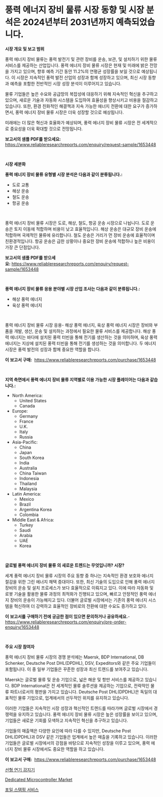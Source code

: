 <p><h1>풍력 에너지 장비 물류 시장 동향 및 시장 분석은 2024년부터 2031년까지 예측되었습니다.</h1></p><p><strong>시장 개요 및 보고 범위</strong></p>
<p><p>풍력 에너지 장비 물류는 풍력 발전기 및 관련 장비를 운송, 보관, 및 설치하기 위한 물류 서비스를 제공하는 산업입니다. 풍력 에너지 장비 물류 시장은 현재 및 미래에 밝은 전망을 가지고 있으며, 향후 예측 기간 동안 11.2%의 연평균 성장률을 보일 것으로 예상됩니다. 이 시장은 지속적인 풍력 발전 산업의 성장과 함께 성장하고 있으며, 최신 시장 동향과 예측을 포함한 전반적인 시장 성장 분석이 이루어지고 있습니다.</p><p>물류 기업들은 높은 수요와 공급망의 복잡성에 대응하기 위해 지속적인 혁신을 추구하고 있으며, 새로운 기술과 자동화 시스템을 도입하여 효율성을 향상시키고 비용을 절감하고 있습니다. 또한, 환경 친화적인 해결책과 지속 가능한 에너지 전환에 대한 요구가 증가하면서, 풍력 에너지 장비 물류 시장은 더욱 성장할 것으로 예상됩니다.</p><p>미래에는 더 많은 혁신과 효율화가 예상되며, 풍력 에너지 장비 물류 시장은 전 세계적으로 중요성을 더욱 확대할 것으로 전망됩니다.</p></p>
<p><strong>보고서의 샘플 PDF를 받으세요:</strong> <a href="https://www.reliableresearchreports.com/enquiry/request-sample/1653448">https://www.reliableresearchreports.com/enquiry/request-sample/1653448</a></p>
<p>&nbsp;</p>
<p><strong>시장 세분화</strong></p>
<p><strong>풍력 에너지 장비 물류 유형별 시장 분석은 다음과 같이 분류됩니다.:</strong></p>
<p><ul><li>도로 교통</li><li>해상 운송</li><li>철도 운송</li><li>항공 운송</li></ul></p>
<p>&nbsp;</p>
<p><p>풍력 에너지 장비 물류 시장은 도로, 해상, 철도, 항공 운송 시장으로 나뉩니다. 도로 운송은 토지 이동에 적합하며 비용이 낮고 효율적입니다. 해상 운송은 대규모 장비 운송에 적합하며 국제적인 물류에 유리합니다. 철도 운송은 거리가 먼 장비 운송에 효율적이며 친환경적입니다. 항공 운송은 급한 상황이나 중요한 장비 운송에 적합하나 높은 비용이 가장 큰 단점입니다.</p></p>
<p><strong>보고서의 샘플 PDF를 받으세요:</strong>&nbsp;<a href="https://www.reliableresearchreports.com/enquiry/request-sample/1653448">https://www.reliableresearchreports.com/enquiry/request-sample/1653448</a></p>
<p>&nbsp;</p>
<p><strong> 풍력 에너지 장비 물류 응용 분야별 시장 산업 조사는 다음과 같이 분류됩니다.:</strong></p>
<p><ul><li>해상 풍력 에너지</li><li>육상 풍력 에너지</li></ul></p>
<p>&nbsp;</p>
<p><p>풍력 에너지 장비 물류 시장 응용- 해상 풍력 에너지, 육상 풍력 에너지 시장은 장비와 부품을 개발, 생산, 운송 및 설치하는 과정에서 필요한 물류 서비스를 제공합니다. 해상 풍력 에너지는 바다에 설치된 풍력 터빈을 통해 전기를 생산하는 것을 의미하며, 육상 풍력 에너지는 지상에 설치된 풍력 터빈을 통해 전기를 생성하는 것을 의미합니다. 두 에너지 시장은 풍력 발전의 성장과 함께 중요한 역할을 합니다.</p></p>
<p><strong>이 보고서 구매:</strong>&nbsp; <a href="https://www.reliableresearchreports.com/purchase/1653448">https://www.reliableresearchreports.com/purchase/1653448</a></p>
<p>&nbsp;</p>
<p><strong>지역 측면에서 풍력 에너지 장비 물류 지역별로 이용 가능한 시장 플레이어는 다음과 같습니다.:</strong></p>
<p><ul>
    <li>
        North America:
        <ul>
            <li>United States</li>
            <li>Canada</li>
        </ul>
    </li>
    <li>
        Europe:
        <ul>
            <li>Germany</li>
            <li>France</li>
            <li>U.K.</li>
            <li>Italy</li>
            <li>Russia</li>
        </ul>
    </li>
    <li>
        Asia-Pacific:
        <ul>
            <li>China</li>
            <li>Japan</li>
            <li>South Korea</li>
            <li>India</li>
            <li>Australia</li>
            <li>China Taiwan</li>
            <li>Indonesia</li>
            <li>Thailand</li>
            <li>Malaysia</li>
        </ul>
    </li>
    <li>
        Latin America:
        <ul>
            <li>Mexico</li>
            <li>Brazil</li>
            <li>Argentina Korea</li>
            <li>Colombia</li>
        </ul>
    </li>
    <li>
        Middle East & Africa:
        <ul>
            <li>Turkey</li>
            <li>Saudi</li>
            <li>Arabia</li>
            <li>UAE</li>
            <li>Korea</li>
        </ul>
    </li>
    </ul></p>
<p>&nbsp;</p>
<p><strong>글로벌 풍력 에너지 장비 물류 의 새로운 트렌드는 무엇입니까? 시장?</strong></p>
<p><p>세계 풍력 에너지 장비 물류 시장의 주요 동향 중 하나는 지속적인 환경 보호와 에너지 절감을 위한 그린 에너지 채택 증대이다. 또한, 최신 기술의 도입으로 인해 풍력 에너지 장비의 운송 및 설치 프로세스가 보다 효율적으로 이뤄지고 있다. 이에 따라 자동화 및 로봇 기술을 활용한 물류 과정의 최적화가 진행되고 있으며, 빠르고 안정적인 풍력 에너지 장비의 운송이 가능해지고 있다. 더불어 글로벌 시장에서는 기존의 풍력 에너지 시스템을 혁신하여 더 강력하고 효율적인 장비로의 전환에 대한 수요도 증가하고 있다.</p></p>
<p><strong>이 보고서를 구매하기 전에 궁금한 점이 있으면 문의하거나 공유하세요.</strong>- <a href="https://www.reliableresearchreports.com/enquiry/pre-order-enquiry/1653448">https://www.reliableresearchreports.com/enquiry/pre-order-enquiry/1653448</a></p>
<p>&nbsp;</p>
<p><strong>주요 시장 참여자</strong></p>
<p><p>풍력 에너지 장비 물류 시장의 경쟁 분석에는 Maersk, BDP International, DB Schenker, Deutsche Post DHL(DPDHL), DSV, Expeditors와 같은 주요 기업들이 포함됩니다. 이 중 일부 기업들은 꾸준한 성장과 최신 트렌드를 보여주고 있습니다.</p><p>Maersk는 글로벌 물류 및 운송 기업으로, 넓은 해운 및 항만 서비스를 제공하고 있습니다. BDP International은 전 세계적인 물류 솔루션을 제공하는 기업으로, 전략적인 물류 파트너로서의 평판을 가지고 있습니다. Deutsche Post DHL(DPDHL)은 독일의 대표적인 물류 기업으로, 업계에서의 선두적인 위치를 유지하고 있습니다.</p><p>이러한 기업들은 지속적인 시장 성장과 혁신적인 트렌드를 따라가며 글로벌 시장에서 경쟁력을 유지하고 있습니다. 풍력 에너지 장비 물류 시장은 높은 성장률을 보이고 있으며, 기업들은 새로운 기회를 모색하고 지속적인 혁신을 추구하고 있습니다.</p><p>기업들의 매출액은 다양한 요인에 따라 다를 수 있지만, Deutsche Post DHL(DPDHL)과 DSV 같은 기업들은 업계에서 높은 매출을 기록하고 있습니다. 이러한 기업들은 글로벌 시장에서의 강점을 바탕으로 지속적인 성장을 이루고 있으며, 풍력 에너지 장비 물류 시장에서도 중요한 역할을 하고 있습니다.</p></p>
<p><strong>이 보고서 구매:</strong>&nbsp;&nbsp;<a href="https://www.reliableresearchreports.com/purchase/1653448">https://www.reliableresearchreports.com/purchase/1653448</a></p>
<p><p><a href="https://medium.com/@sophieinleeds/%EC%84%A0%ED%98%95-%EC%97%B0%EA%B8%B0-%EA%B0%90%EC%A7%80%EA%B8%B0-%EC%8B%9C%EC%9E%A5-%EB%8F%99%ED%96%A5-%EB%B0%8F-%EC%8B%9C%EC%9E%A5-%EB%B6%84%EC%84%9D%EC%9D%80-2024%EB%85%84%EB%B6%80%ED%84%B0-2031%EB%85%84%EA%B9%8C%EC%A7%80-%EC%98%88%EC%B8%A1%EB%90%A9%EB%8B%88%EB%8B%A4-e2946392d9e0">선형 연기 감지기</a></p><p><a href="https://github.com/Sinjinluong3e0awx2m195k76/Market-Research-Report-List-1/blob/main/dedicated-microcontroller-market.md">Dedicated Microcontroller Market</a></p><p><a href="https://medium.com/@kathyorton6556/%ED%99%80%EB%A1%9C%EA%B7%B8%EB%9E%A8-%EC%9D%B8%EC%87%84-%EC%84%9C%EB%B9%84%EC%8A%A4-%EC%8B%9C%EC%9E%A5-%EC%A0%84%EB%A7%9D-%EC%82%B0%EC%97%85-%EA%B0%9C%EC%9A%94-%EB%B0%8F-%EC%98%88%EC%B8%A1-2024%EB%85%84%EB%B6%80%ED%84%B0-2031%EB%85%84%EA%B9%8C%EC%A7%80-4ede7d930d4a">포일 스탬핑 서비스</a></p></p>
